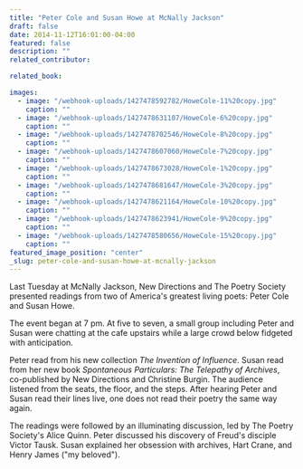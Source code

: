 ```yaml
---
title: "Peter Cole and Susan Howe at McNally Jackson"
draft: false
date: 2014-11-12T16:01:00-04:00
featured: false
description: ""
related_contributor:

related_book:

images:
  - image: "/webhook-uploads/1427478592782/HoweCole-11%20copy.jpg"
    caption: ""
  - image: "/webhook-uploads/1427478631107/HoweCole-6%20copy.jpg"
    caption: ""
  - image: "/webhook-uploads/1427478702546/HoweCole-8%20copy.jpg"
    caption: ""
  - image: "/webhook-uploads/1427478607060/HoweCole-7%20copy.jpg"
    caption: ""
  - image: "/webhook-uploads/1427478673028/HoweCole-1%20copy.jpg"
    caption: ""
  - image: "/webhook-uploads/1427478681647/HoweCole-3%20copy.jpg"
    caption: ""
  - image: "/webhook-uploads/1427478621164/HoweCole-10%20copy.jpg"
    caption: ""
  - image: "/webhook-uploads/1427478623941/HoweCole-9%20copy.jpg"
    caption: ""
  - image: "/webhook-uploads/1427478580656/HoweCole-15%20copy.jpg"
    caption: ""
featured_image_position: "center"
_slug: peter-cole-and-susan-howe-at-mcnally-jackson
---
```


Last Tuesday at McNally Jackson, New Directions and The Poetry Society presented readings from two of America's greatest living poets: Peter Cole and Susan Howe.

The event began at 7 pm. At five to seven, a small group including Peter and Susan were chatting at the cafe upstairs while a large crowd below fidgeted with anticipation.

Peter read from his new collection _The Invention of Influence_. Susan read from her new book _Spontaneous Particulars: The Telepathy of Archives_, co-published by New Directions and Christine Burgin. The audience listened from the seats, the floor, and the steps. After hearing Peter and Susan read their lines live, one does not read their poetry the same way again.

The readings were followed by an illuminating discussion, led by The Poetry Society's Alice Quinn. Peter discussed his discovery of Freud's disciple Victor Tausk. Susan explained her obsession with archives, Hart Crane, and Henry James ("my beloved").

